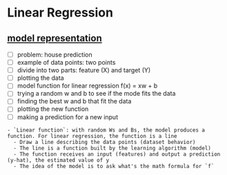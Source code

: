# Linear Regression

## [model representation](https://github.com/imteekay/linear-regression/blob/main/model_representation.ipynb)

- [ ]  problem: house prediction
- [ ]  example of data points: two points
- [ ]  divide into two parts: feature (X) and target (Y)
- [ ]  plotting the data
- [ ]  model function for linear regression f(x) = xw + b
- [ ]  trying a random w and b to see if the mode fits the data
- [ ]  finding the best w and b that fit the data
- [ ]  plotting the new function
- [ ]  making a prediction for a new input

```
- `Linear function`: with random Ws and Bs, the model produces a function. For linear regression, the function is a line
  - Draw a line describing the data points (dataset behavior)
  - The line is a function built by the learning algorithm (model)
  - The function receives an input (features) and output a prediction (y-hat), the estimated value of y
  - The idea of the model is to ask what's the math formula for `f`
```